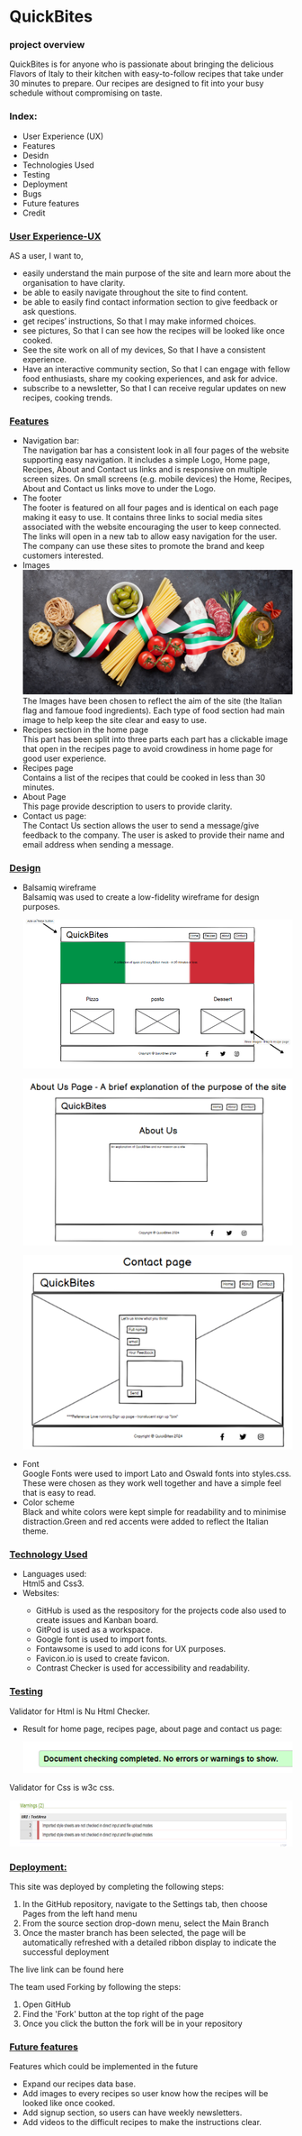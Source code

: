 <h1>QuickBites</h1>
<h3>project overview</h3>
<p>QuickBites is for anyone who is passionate about bringing the delicious Flavors of Italy to their kitchen with easy-to-follow recipes that take under 30 minutes to prepare. Our recipes are designed to fit into your busy schedule without compromising on taste.</p>
<!--live link-->
<!--images from different screen sizes-->


<h3>Index:</h3>
<ul>
  <li>User Experience (UX)</li>
  <li>Features</li>
  <li>Desidn</li>
  <li>Technologies Used</li>
  <li>Testing</li>
  <li>Deployment</li>
  <li>Bugs</li>
  <li>Future features</li>
  <li>Credit</li>
</ul>


<h3><ins>User Experience-UX</ins></h3>
AS a user, I want to, 
  <ul>
<li>	easily understand the main purpose of the site and learn more about the organisation to have clarity.</li>
<li>	be able to easily navigate throughout the site to find content.</li>
<li>	be able to easily find contact information section to give feedback or ask questions.</li>
<li>  get recipes’ instructions, So that I may make informed choices.</li>
<li>	see pictures, So that I can see how the recipes will be looked like once cooked.</li>
<li>	See the site work on all of my devices, So that I have a consistent experience.</li>
<li>  Have an interactive community section, So that I can engage with fellow food enthusiasts, share my cooking experiences, and ask for advice.</li>
<li>  subscribe to a newsletter, So that I can receive regular updates on new recipes, cooking trends.</li>
    </ul>

<h3><ins>Features</ins></h3>
<ul>
  <li>Navigation bar:</li>
  The navigation bar has a consistent look in all four pages of the website supporting easy navigation. It includes a simple Logo, Home page, Recipes, About and Contact us links and is responsive on multiple screen sizes. On small screens (e.g. mobile devices) the Home, Recipes, About and Contact us links move to under the Logo.
 <li>The footer</li>
  The footer is featured on all four pages and is identical on each page making it easy to use. It contains three links to social media sites associated with the website encouraging the user to keep connected. The links will open in a new tab to allow easy navigation for the user. The company can use these sites to promote the brand and keep customers interested. 
  <li>Images</li>
  <img src="assets/images/italian-cusine-img.jpg" alt="Italian flag with ingredients">
  The Images have been chosen to reflect the aim of the site (the Italian flag and famoue food ingredients).
Each type of food section had main image to help keep the site clear and easy to use.
  <li>Recipes section in the home page</li>
  This part has been split into three parts each part has a clickable image that open in the recipes page to avoid crowdiness in home page for good user experience.
  <li>Recipes page</li>
  Contains a list of the recipes that could be cooked in less than 30 minutes.
  <li>About Page</li>
  This page provide description to users to provide clarity.
  <li>Contact us page:</li>
  The Contact Us section allows the user to send a message/give feedback to the company. The user is asked to provide their name and email address when sending a message.
  
</ul>

<h3><ins>Design</ins></h3>
<ul>

<li>Balsamiq wireframe</li>
Balsamiq was used to create a low-fidelity wireframe for design purposes.
<p align="center"><img src="assets/images/home page.png" alt="Balsamiq wireframe for home page"></p>
<p align="center"><img src="assets/images/about us.png" alt="Balsamiq wireframe for about us page"></p>
<p align="center"><img src="assets/images/contact page.png" alt="Balsamiq wireframe for contact us page"></p>

<li>Font</li>
Google Fonts were used to import Lato and Oswald fonts into styles.css. These were chosen as they work well together and have a simple feel that is easy to read.

<li>Color scheme</li>
Black and white colors were kept simple for readability and to minimise distraction.Green and red accents were added to reflect the Italian theme.

</ul>


<h3><ins>Technology Used</ins></h3>
<ul>
  <li>Languages used:</li>
  Html5 and Css3.

  <li>Websites:</li>
  <ul>
  <li>  GitHub is used as the respository for the projects code also used to create issues and Kanban board.</li>
  <li>  GitPod is used as a workspace.</li>
  <li>  Google font is used to import fonts.</li>
  <li>  Fontawsome is used to add icons for UX purposes.</li>
  <li>  Favicon.io is used to create favicon.</li>
  <li>  Contrast Checker is used for accessibility and readability.</li>
 </ul> 

</ul>


<h3><ins>Testing</ins></h3>

  Validator for Html is Nu Html Checker.
  <ul>
    <li>Result for home page, recipes page, about page and contact us page:</li>
    <p align="center"><img src="assets/images/html-check.png" alt="html checker result"></p>
  </ul>

  Validator for Css is w3c css.
  <p align="center"><img src="assets/images/css-check.png" alt="css validation result"></p>



<h3><ins>Deployment:</ins></h3>
This site was deployed by completing the following steps:
<ol>
  <li>In the GitHub repository, navigate to the Settings tab, then choose Pages from the left hand menu</li>
  <li>From the source section drop-down menu, select the Main Branch</li>
  <li>Once the master branch has been selected, the page will be automatically refreshed with a detailed ribbon display to indicate the successful deployment</li>
</ol>
<p>The live link can be found here</p>

The team used Forking by following the steps:
<ol>
  <li>Open GitHub</li>
  <li>Find the 'Fork' button at the top right of the page</li>
  <li>Once you click the button the fork will be in your repository</li>
</ol>


<h3><ins>Future features</ins></h3>
Features which could be implemented in the future
<ul>
  <li>Expand our recipes data base.</li>
  <li>Add images to every recipes so user know how the recipes will be looked like once cooked.</li>
  <li>Add signup section, so users can have weekly newsletters.</li>
  <li>Add videos to the difficult recipes to make the instructions clear.</li>
</ul>


